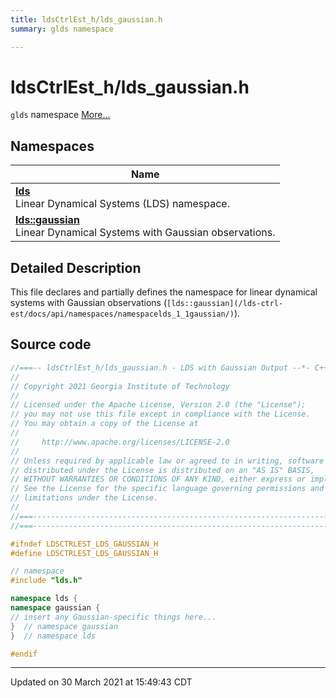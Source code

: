 ```yaml
---
title: ldsCtrlEst_h/lds_gaussian.h
summary: glds namespace 

---
```


# ldsCtrlEst_h/lds_gaussian.h

`glds` namespace  [More...](#detailed-description)



## Namespaces

| Name           |
| -------------- |
| **[lds](/lds-ctrl-est/docs/api/namespaces/namespacelds/)** <br>Linear Dynamical Systems (LDS) namespace.  |
| **[lds::gaussian](/lds-ctrl-est/docs/api/namespaces/namespacelds_1_1gaussian/)** <br>Linear Dynamical Systems with Gaussian observations.  |

## Detailed Description



This file declares and partially defines the namespace for linear dynamical systems with Gaussian observations (`[lds::gaussian](/lds-ctrl-est/docs/api/namespaces/namespacelds_1_1gaussian/)`). 





## Source code

```cpp
//===-- ldsCtrlEst_h/lds_gaussian.h - LDS with Gaussian Output --*- C++ -*-===//
//
// Copyright 2021 Georgia Institute of Technology
//
// Licensed under the Apache License, Version 2.0 (the "License");
// you may not use this file except in compliance with the License.
// You may obtain a copy of the License at
//
//     http://www.apache.org/licenses/LICENSE-2.0
//
// Unless required by applicable law or agreed to in writing, software
// distributed under the License is distributed on an "AS IS" BASIS,
// WITHOUT WARRANTIES OR CONDITIONS OF ANY KIND, either express or implied.
// See the License for the specific language governing permissions and
// limitations under the License.
//
//===----------------------------------------------------------------------===//
//===----------------------------------------------------------------------===//

#ifndef LDSCTRLEST_LDS_GAUSSIAN_H
#define LDSCTRLEST_LDS_GAUSSIAN_H

// namespace
#include "lds.h"

namespace lds {
namespace gaussian {
// insert any Gaussian-specific things here...
}  // namespace gaussian
}  // namespace lds

#endif
```


-------------------------------

Updated on 30 March 2021 at 15:49:43 CDT
